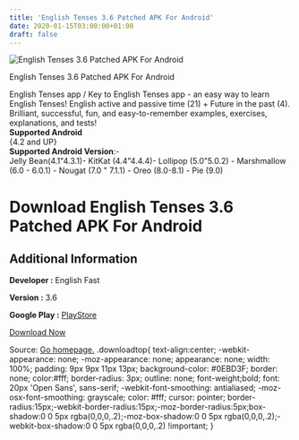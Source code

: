 ```yaml
---
title: 'English Tenses 3.6 Patched APK For Android'
date: 2020-01-15T03:00:00+01:00
draft: false
---
```


![English Tenses 3.6 Patched APK For Android](https://i1.wp.com/apkhome.net/wp-content/uploads/2020/01/Call-Notes-Pro-check-out-who-is-calling-10.0.3-Paid-1.png "English Tenses 3.6 Patched APK For Android")

  

English Tenses 3.6 Patched APK For Android

English Tenses app / Key to English Tenses app - an easy way to learn English Tenses! English active and passive time (21) + Future in the past (4). Brilliant, successful, fun, and easy-to-remember examples, exercises, explanations, and tests!  
**Supported Android**  
{4.2 and UP}  
**Supported Android Version**:-  
Jelly Bean(4.1"4.3.1)- KitKat (4.4"4.4.4)- Lollipop (5.0"5.0.2) - Marshmallow (6.0 - 6.0.1) - Nougat (7.0 " 7.1.1) - Oreo (8.0-8.1) - Pie (9.0)

Download English Tenses 3.6 Patched APK For Android
===================================================

Additional Information
----------------------

**Developer :** English Fast

**Version :** 3.6

**Google Play :** [PlayStore](https://play.google.com/store/apps/details?id=ru.englishtenses.index&hl=en)

  

[Download Now](https://store4app.co/post/english-tenses-3-6-patched-apk-for-android_1579014587)

  
Source: [Go homepage.](https://store4app.co/post/english-tenses-3-6-patched-apk-for-android_1579014587) .downloadtop{ text-align:center; -webkit-appearance: none; -moz-appearance: none; appearance: none; width: 100%; padding: 9px 9px 11px 13px; background-color: #0EBD3F; border: none; color:#fff; border-radius: 3px; outline: none; font-weight;bold; font: 20px 'Open Sans', sans-serif; -webkit-font-smoothing: antialiased; -moz-osx-font-smoothing: grayscale; color: #fff; cursor: pointer; border-radius:15px;-webkit-border-radius:15px;-moz-border-radius:5px;box-shadow:0 0 5px rgba(0,0,0,.2);-moz-box-shadow:0 0 5px rgba(0,0,0,.2);-webkit-box-shadow:0 0 5px rgba(0,0,0,.2) !important; }